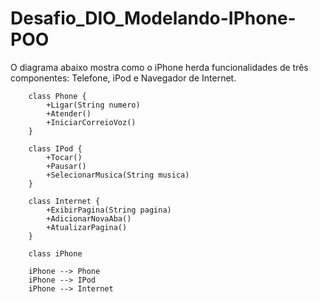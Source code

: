 # Desafio_DIO_Modelando-IPhone-POO


O diagrama abaixo mostra como o iPhone herda funcionalidades de três componentes: Telefone, iPod e Navegador de Internet.

```mermaid classDiagram
    class Phone {
        +Ligar(String numero)
        +Atender()
        +IniciarCorreioVoz()
    }

    class IPod {
        +Tocar()
        +Pausar()
        +SelecionarMusica(String musica)
    }

    class Internet {
        +ExibirPagina(String pagina)
        +AdicionarNovaAba()
        +AtualizarPagina()
    }

    class iPhone

    iPhone --> Phone
    iPhone --> IPod
    iPhone --> Internet